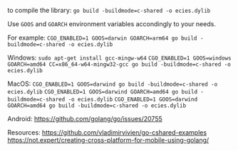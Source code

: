 to compile the library:
`go build -buildmode=c-shared -o ecies.dylib`

Use `GOOS` and `GOARCH` environment variables accondingly to your needs.

For example:
`CGO_ENABLED=1 GOOS=darwin GOARCH=arm64 go build -buildmode=c-shared -o ecies.dylib`

Windows:
`sudo apt-get install gcc-mingw-w64`
`CGO_ENABLED=1 GOOS=windows GOARCH=amd64 CC=x86_64-w64-mingw32-gcc go build -buildmode=c-shared -o ecies.dylib`

MacOS:
`CGO_ENABLED=1 GOOS=darwind go build -buildmode=c-shared -o ecies.dylib`
`CGO_ENABLED=1 GOOS=darwind GOARCH=amd64 go build -buildmode=c-shared -o ecies.dylib`
`CGO_ENABLED=1 GOOS=darwind GOARCH=amd64 go build -buildmode=c-shared -o ecies.dylib`

Android:
https://github.com/golang/go/issues/20755

Resources:
https://github.com/vladimirvivien/go-cshared-examples
https://not.expert/creating-cross-platform-for-mobile-using-golang/
